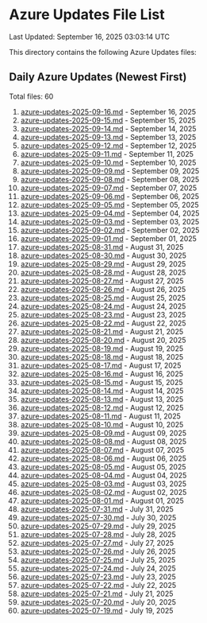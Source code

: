 # Azure Updates File List

Last Updated: September 16, 2025 03:03:14 UTC

This directory contains the following Azure Updates files:

## Daily Azure Updates (Newest First)

Total files: 60

1. [azure-updates-2025-09-16.md](./azure-updates-2025-09-16.md) - September 16, 2025
2. [azure-updates-2025-09-15.md](./azure-updates-2025-09-15.md) - September 15, 2025
3. [azure-updates-2025-09-14.md](./azure-updates-2025-09-14.md) - September 14, 2025
4. [azure-updates-2025-09-13.md](./azure-updates-2025-09-13.md) - September 13, 2025
5. [azure-updates-2025-09-12.md](./azure-updates-2025-09-12.md) - September 12, 2025
6. [azure-updates-2025-09-11.md](./azure-updates-2025-09-11.md) - September 11, 2025
7. [azure-updates-2025-09-10.md](./azure-updates-2025-09-10.md) - September 10, 2025
8. [azure-updates-2025-09-09.md](./azure-updates-2025-09-09.md) - September 09, 2025
9. [azure-updates-2025-09-08.md](./azure-updates-2025-09-08.md) - September 08, 2025
10. [azure-updates-2025-09-07.md](./azure-updates-2025-09-07.md) - September 07, 2025
11. [azure-updates-2025-09-06.md](./azure-updates-2025-09-06.md) - September 06, 2025
12. [azure-updates-2025-09-05.md](./azure-updates-2025-09-05.md) - September 05, 2025
13. [azure-updates-2025-09-04.md](./azure-updates-2025-09-04.md) - September 04, 2025
14. [azure-updates-2025-09-03.md](./azure-updates-2025-09-03.md) - September 03, 2025
15. [azure-updates-2025-09-02.md](./azure-updates-2025-09-02.md) - September 02, 2025
16. [azure-updates-2025-09-01.md](./azure-updates-2025-09-01.md) - September 01, 2025
17. [azure-updates-2025-08-31.md](./azure-updates-2025-08-31.md) - August 31, 2025
18. [azure-updates-2025-08-30.md](./azure-updates-2025-08-30.md) - August 30, 2025
19. [azure-updates-2025-08-29.md](./azure-updates-2025-08-29.md) - August 29, 2025
20. [azure-updates-2025-08-28.md](./azure-updates-2025-08-28.md) - August 28, 2025
21. [azure-updates-2025-08-27.md](./azure-updates-2025-08-27.md) - August 27, 2025
22. [azure-updates-2025-08-26.md](./azure-updates-2025-08-26.md) - August 26, 2025
23. [azure-updates-2025-08-25.md](./azure-updates-2025-08-25.md) - August 25, 2025
24. [azure-updates-2025-08-24.md](./azure-updates-2025-08-24.md) - August 24, 2025
25. [azure-updates-2025-08-23.md](./azure-updates-2025-08-23.md) - August 23, 2025
26. [azure-updates-2025-08-22.md](./azure-updates-2025-08-22.md) - August 22, 2025
27. [azure-updates-2025-08-21.md](./azure-updates-2025-08-21.md) - August 21, 2025
28. [azure-updates-2025-08-20.md](./azure-updates-2025-08-20.md) - August 20, 2025
29. [azure-updates-2025-08-19.md](./azure-updates-2025-08-19.md) - August 19, 2025
30. [azure-updates-2025-08-18.md](./azure-updates-2025-08-18.md) - August 18, 2025
31. [azure-updates-2025-08-17.md](./azure-updates-2025-08-17.md) - August 17, 2025
32. [azure-updates-2025-08-16.md](./azure-updates-2025-08-16.md) - August 16, 2025
33. [azure-updates-2025-08-15.md](./azure-updates-2025-08-15.md) - August 15, 2025
34. [azure-updates-2025-08-14.md](./azure-updates-2025-08-14.md) - August 14, 2025
35. [azure-updates-2025-08-13.md](./azure-updates-2025-08-13.md) - August 13, 2025
36. [azure-updates-2025-08-12.md](./azure-updates-2025-08-12.md) - August 12, 2025
37. [azure-updates-2025-08-11.md](./azure-updates-2025-08-11.md) - August 11, 2025
38. [azure-updates-2025-08-10.md](./azure-updates-2025-08-10.md) - August 10, 2025
39. [azure-updates-2025-08-09.md](./azure-updates-2025-08-09.md) - August 09, 2025
40. [azure-updates-2025-08-08.md](./azure-updates-2025-08-08.md) - August 08, 2025
41. [azure-updates-2025-08-07.md](./azure-updates-2025-08-07.md) - August 07, 2025
42. [azure-updates-2025-08-06.md](./azure-updates-2025-08-06.md) - August 06, 2025
43. [azure-updates-2025-08-05.md](./azure-updates-2025-08-05.md) - August 05, 2025
44. [azure-updates-2025-08-04.md](./azure-updates-2025-08-04.md) - August 04, 2025
45. [azure-updates-2025-08-03.md](./azure-updates-2025-08-03.md) - August 03, 2025
46. [azure-updates-2025-08-02.md](./azure-updates-2025-08-02.md) - August 02, 2025
47. [azure-updates-2025-08-01.md](./azure-updates-2025-08-01.md) - August 01, 2025
48. [azure-updates-2025-07-31.md](./azure-updates-2025-07-31.md) - July 31, 2025
49. [azure-updates-2025-07-30.md](./azure-updates-2025-07-30.md) - July 30, 2025
50. [azure-updates-2025-07-29.md](./azure-updates-2025-07-29.md) - July 29, 2025
51. [azure-updates-2025-07-28.md](./azure-updates-2025-07-28.md) - July 28, 2025
52. [azure-updates-2025-07-27.md](./azure-updates-2025-07-27.md) - July 27, 2025
53. [azure-updates-2025-07-26.md](./azure-updates-2025-07-26.md) - July 26, 2025
54. [azure-updates-2025-07-25.md](./azure-updates-2025-07-25.md) - July 25, 2025
55. [azure-updates-2025-07-24.md](./azure-updates-2025-07-24.md) - July 24, 2025
56. [azure-updates-2025-07-23.md](./azure-updates-2025-07-23.md) - July 23, 2025
57. [azure-updates-2025-07-22.md](./azure-updates-2025-07-22.md) - July 22, 2025
58. [azure-updates-2025-07-21.md](./azure-updates-2025-07-21.md) - July 21, 2025
59. [azure-updates-2025-07-20.md](./azure-updates-2025-07-20.md) - July 20, 2025
60. [azure-updates-2025-07-19.md](./azure-updates-2025-07-19.md) - July 19, 2025
